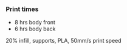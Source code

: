 ### Print times

- 8 hrs body front
- 6 hrs body back

20% infill, supports, PLA, 50mm/s print speed